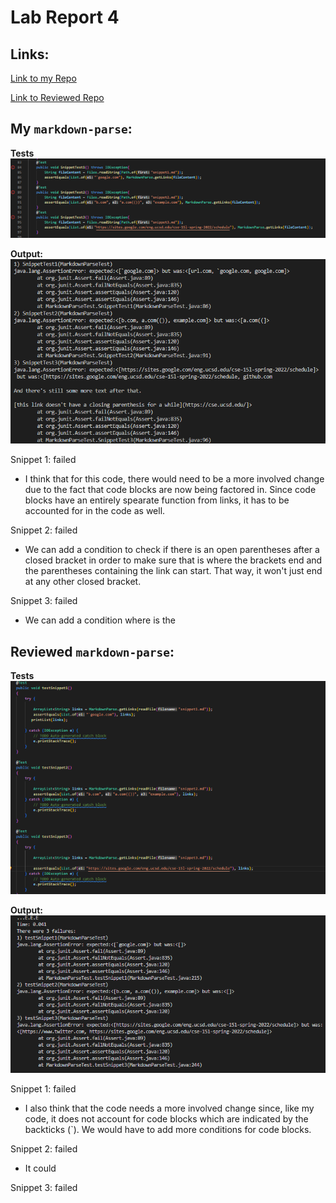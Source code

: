 # Lab Report 4

## Links:

[Link to my Repo](https://github.com/ANGUYEN625/markdown-parser)

[Link to Reviewed Repo](https://github.com/JasonMorris1/markdown-parser)

## My `markdown-parse`:

**Tests**
![Image](./Screenshot%20(1069).png)

**Output:**
![Image](./Screenshot%20(1071).png)

Snippet 1: failed

* I think that for this code, there would need to be a more involved change due to the fact that code blocks are now being factored in. Since code blocks have an entirely spearate function from links, it has to be accounted for in the code as well.

Snippet 2: failed

* We can add a condition to check if there is an open parentheses after a closed bracket in order to make sure that is where the brackets end and the parentheses containing the link can start. That way, it won't just end at any other closed bracket.

Snippet 3: failed

* We can add a condition where is the 

## Reviewed `markdown-parse`:

**Tests**
![Image](./Screenshot%20(1072).png)

**Output:**
![Image](./Screenshot%20(1073).png)

Snippet 1: failed

* I also think that the code needs a more involved change since, like my code, it does not account for code blocks which are indicated by the backticks (`). We would have to add more conditions for code blocks.

Snippet 2: failed

* It could 

Snippet 3: failed


